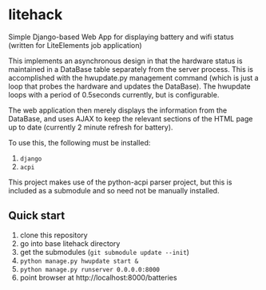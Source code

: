 # litehack

Simple Django-based Web App for displaying battery and wifi status (written for LiteElements job application)

This implements an asynchronous design in that the hardware status is maintained in a DataBase table separately from the server process. This is accomplished with the hwupdate.py management command (which is just a loop that probes the hardware and updates the DataBase). The hwupdate loops with a period of 0.5seconds currently, but is configurable.

The web application then merely displays the information from the DataBase, and uses AJAX to keep the relevant sections of the HTML page up to date (currently 2 minute refresh for battery).

To use this, the following must be installed:
 1. `django`
 1. `acpi`

This project makes use of the python-acpi parser project, but this is included as a submodule and so need not be manually installed.

## Quick start
 1. clone this repository
 1. go into base litehack directory
 1. get the submodules (`git submodule update --init`)
 1. `python manage.py hwupdate start &`
 1. `python manage.py runserver 0.0.0.0:8000`
 1. point browser at http://localhost:8000/batteries
